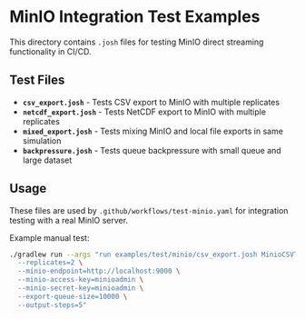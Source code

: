 # MinIO Integration Test Examples

This directory contains `.josh` files for testing MinIO direct streaming functionality in CI/CD.

## Test Files

- **`csv_export.josh`** - Tests CSV export to MinIO with multiple replicates
- **`netcdf_export.josh`** - Tests NetCDF export to MinIO with multiple replicates
- **`mixed_export.josh`** - Tests mixing MinIO and local file exports in same simulation
- **`backpressure.josh`** - Tests queue backpressure with small queue and large dataset

## Usage

These files are used by `.github/workflows/test-minio.yaml` for integration testing with a real MinIO server.

Example manual test:
```bash
./gradlew run --args "run examples/test/minio/csv_export.josh MinioCSVTest \
  --replicates=2 \
  --minio-endpoint=http://localhost:9000 \
  --minio-access-key=minioadmin \
  --minio-secret-key=minioadmin \
  --export-queue-size=10000 \
  --output-steps=5"
```
